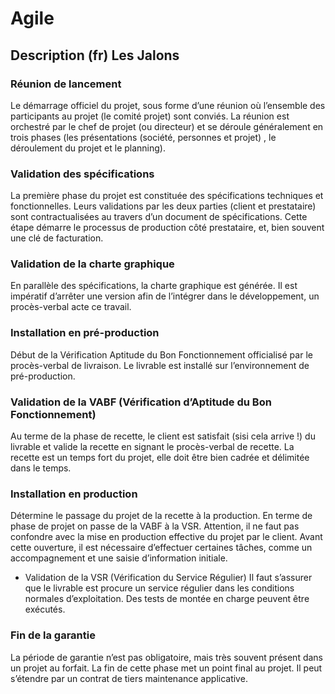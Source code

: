 # Agile
## Description (fr) Les Jalons

### Réunion de lancement
Le démarrage officiel du projet, sous forme d’une réunion où l’ensemble des participants au projet (le comité projet) sont conviés. La réunion est orchestré par le chef de projet (ou directeur) et se déroule généralement en trois phases (les présentations (société, personnes et projet) , le déroulement du projet et le planning).
### Validation des spécifications
La première phase du projet est constituée des spécifications techniques et fonctionnelles. Leurs validations par les deux parties (client et prestataire) sont contractualisées au travers d’un document de spécifications. Cette étape démarre le processus de production côté prestataire, et, bien souvent une clé de facturation.
### Validation de la charte graphique
En parallèle des spécifications, la charte graphique est générée. Il est impératif d’arrêter une version afin de l’intégrer dans le développement, un procès-verbal acte ce travail.
### Installation en pré-production
Début de la Vérification Aptitude du Bon Fonctionnement officialisé par le procès-verbal de livraison. Le livrable est installé sur l’environnement de pré-production.
### Validation de la VABF (Vérification d’Aptitude du Bon Fonctionnement)
Au terme de la phase de recette, le client est satisfait (sisi cela arrive !) du livrable et valide la recette en signant le procès-verbal de recette. La recette est un temps fort du projet, elle doit être bien cadrée et délimitée dans le temps.
### Installation en production
Détermine le passage du projet de la recette à la production. En terme de phase de projet on passe de la VABF à la VSR. Attention, il ne faut pas confondre avec la mise en production effective du projet par le client. Avant cette ouverture, il est nécessaire d’effectuer certaines tâches, comme un accompagnement et une saisie d’information initiale.
- Validation de la VSR (Vérification du Service Régulier)
Il faut s’assurer que le livrable est procure un service régulier dans les conditions normales d’exploitation. Des tests de montée en charge peuvent être exécutés.
### Fin de la garantie
La période de garantie n’est pas obligatoire, mais très souvent présent dans un projet au forfait. La fin de cette phase met un point final au projet. Il peut s’étendre par un contrat de tiers maintenance applicative.
